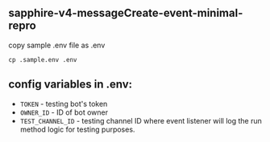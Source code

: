 ## sapphire-v4-messageCreate-event-minimal-repro

copy sample .env file as .env
```
cp .sample.env .env
```

## config variables in .env:

* `TOKEN` - testing bot's token
* `OWNER_ID` - ID of bot owner
* `TEST_CHANNEL_ID` - testing channel ID where event listener will log the run method logic for testing purposes.
